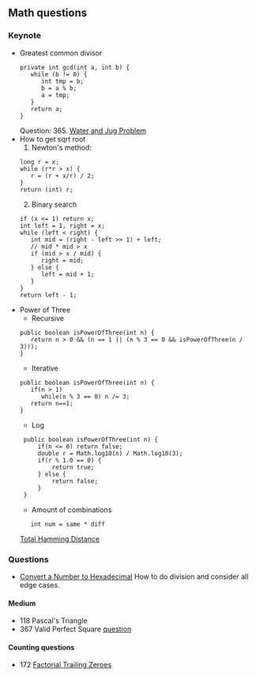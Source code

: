 ## Math questions
### Keynote
- Greatest common divisor
   ```
   private int gcd(int a, int b) {
      while (b != 0) {
         int tmp = b;
         b = a % b;
         a = tmp;
      }
      return a;
   }
   ```
	Question: 365. [Water and Jug Problem](WaterAndJugProblem.java)
- How to get sqrt root
   1. Newton's method:
   ```
   long r = x;
   while (r*r > x) {
      r = (r + x/r) / 2;
   }    
   return (int) r;
   ```
   2. Binary  search
   ```
   if (x <= 1) return x;
   int left = 1, right = x;
   while (left < right) {
      int mid = (right - left >> 1) + left;
      // mid * mid > x
      if (mid > x / mid) {
         right = mid;
      } else {
         left = mid + 1;
      }
   }
   return left - 1;
   ```
- Power of Three
   - Recursive
   ```
   public boolean isPowerOfThree(int n) {
      return n > 0 && (n == 1 || (n % 3 == 0 && isPowerOfThree(n / 3)));
   } 
   ``` 
   - Iterative
   ```
   public boolean isPowerOfThree(int n) {
      if(n > 1)
         while(n % 3 == 0) n /= 3;
      return n==1;
   }
   ```
   - Log
   ```
	public boolean isPowerOfThree(int n) {
		if(n <= 0) return false; 
		double r = Math.log10(n) / Math.log10(3);
		if(r % 1.0 == 0) {
			return true;
		} else {
			return false;
		}
	}
	```
   - Amount of combinations
   ```
      int num = same * diff
   ```
   [Total Hamming Distance](https://leetcode.com/problems/total-hamming-distance/description/)

### Questions
- [Convert a Number to Hexadecimal](ConvertANumberToHexadecimal.java)
    How to do division and consider all edge cases.


#### Medium 
  - 118 Pascal's Triangle
  - 367 Valid Perfect Square [question](https://leetcode.com/problems/valid-perfect-square)
  
  
#### Counting questions
  -  172 [Factorial Trailing Zeroes](https://leetcode.com/problems/factorial-trailing-zeroes)
